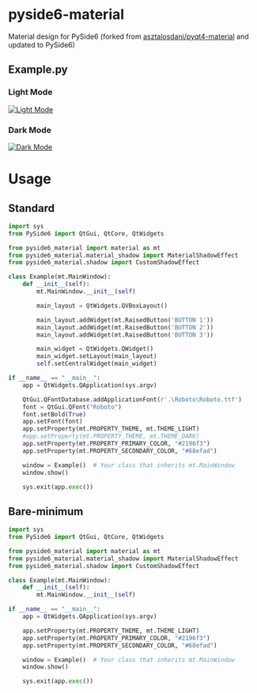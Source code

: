 # pyside6-material
Material design for PySide6 (forked from [asztalosdani/pyqt4-material](https://github.com/asztalosdani/pyqt4-material) and updated to PySide6)

## Example.py
### Light Mode
[![Light Mode](https://github.com/chrisddr77/pyside6-material/blob/master/img/example_1.jpg?raw=true "Light Mode")](https://github.com/chrisddr77/pyside6-material/blob/master/img/example_1.jpg "Light Mode")

### Dark Mode
[![Dark Mode](https://github.com/chrisddr77/pyside6-material/blob/master/img/example_2.jpg?raw=true "Dark Mode")](https://github.com/chrisddr77/pyside6-material/blob/master/img/example_2.jpg "Dark Mode")



# Usage
## Standard
```python
import sys
from PySide6 import QtGui, QtCore, QtWidgets

from pyside6_material import material as mt
from pyside6_material.material_shadow import MaterialShadowEffect
from pyside6_material.shadow import CustomShadowEffect

class Example(mt.MainWindow):
    def __init__(self):
        mt.MainWindow.__init__(self)

        main_layout = QtWidgets.QVBoxLayout()

        main_layout.addWidget(mt.RaisedButton('BUTTON 1'))
        main_layout.addWidget(mt.RaisedButton('BUTTON 2'))
        main_layout.addWidget(mt.RaisedButton('BUTTON 3'))

        main_widget = QtWidgets.QWidget()
        main_widget.setLayout(main_layout)
        self.setCentralWidget(main_widget)

if __name__ == "__main__":
    app = QtWidgets.QApplication(sys.argv)

    QtGui.QFontDatabase.addApplicationFont(r'.\Roboto\Roboto.ttf')
    font = QtGui.QFont("Roboto")
    font.setBold(True)
    app.setFont(font)
    app.setProperty(mt.PROPERTY_THEME, mt.THEME_LIGHT)
    #app.setProperty(mt.PROPERTY_THEME, mt.THEME_DARK)
    app.setProperty(mt.PROPERTY_PRIMARY_COLOR, "#2196f3")
    app.setProperty(mt.PROPERTY_SECONDARY_COLOR, "#68efad")

    window = Example()  # Your class that inherits mt.MainWindow
    window.show()

    sys.exit(app.exec())
```

## Bare-minimum
```python
import sys
from PySide6 import QtGui, QtCore, QtWidgets

from pyside6_material import material as mt
from pyside6_material.material_shadow import MaterialShadowEffect
from pyside6_material.shadow import CustomShadowEffect

class Example(mt.MainWindow):
    def __init__(self):
        mt.MainWindow.__init__(self)

if __name__ == "__main__":
    app = QtWidgets.QApplication(sys.argv)

    app.setProperty(mt.PROPERTY_THEME, mt.THEME_LIGHT)
    app.setProperty(mt.PROPERTY_PRIMARY_COLOR, "#2196f3")
    app.setProperty(mt.PROPERTY_SECONDARY_COLOR, "#68efad")

    window = Example()  # Your class that inherits mt.MainWindow
    window.show()

    sys.exit(app.exec())
```


#

